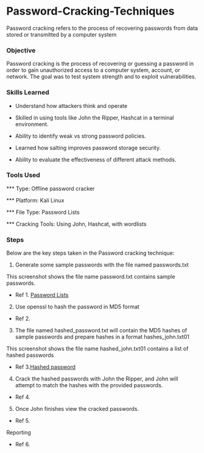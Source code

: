 # Password-Cracking-Techniques
Password cracking refers to the process of recovering passwords from data stored or transmitted by a computer system

### Objective

Password cracking is the process of recovering or guessing a password in order to gain unauthorized access to a computer system, account, or network. The goal was to test system strength and to exploit vulnerabilities.

### Skills Learned

-  Understand how attackers think and operate

-  Skilled in using tools like John the Ripper, Hashcat in a terminal environment.

-  Ability to identify weak vs strong password policies.

-  Learned how salting improves password storage security.

-  Ability to evaluate the effectiveness of different attack methods.

### Tools Used

*** Type: Offline password cracker

*** Platform: Kali Linux

*** File Type: Password Lists

*** Cracking Tools: Using John, Hashcat, with wordlists 


### Steps

Below are the key steps taken in the Password cracking technique:

1. Generate some sample passwords with the file named passwords.txt

This screenshot shows the file name password.txt contains sample passwords.

* Ref 1. [Password Lists](https://github.com/Maffypeterp/Password-Cracking-Techniques/blob/main/Screenshot%202025-07-22%20121214.png)

2. Use openssl to hash the password in MD5 format
 
* Ref 2.

3. The file named hashed_password.txt will contain the MD5 hashes of sample passwords and prepare hashes in a format hashes_john.txt01

This screenshot shows the file name hashed_john.txt01 contains a list of hashed passwords

* Ref 3.[Hashed password]( https://github.com/Maffypeterp/Password-Cracking-Techniques/blob/main/Screenshot%202025-07-22%20121335.png)

4. Crack the hashed passwords with John the Ripper, and John will attempt to match the hashes with the provided passwords.

* Ref 4.

5. Once John finishes view the cracked passwords.

* Ref 5.

Reporting

* Ref 6.



